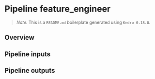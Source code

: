 # Pipeline feature_engineer

> *Note:* This is a `README.md` boilerplate generated using `Kedro 0.18.0`.

## Overview

<!---
Please describe your modular pipeline here.
-->

## Pipeline inputs

<!---
The list of pipeline inputs.
-->

## Pipeline outputs

<!---
The list of pipeline outputs.
-->
